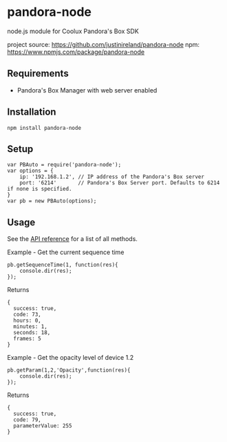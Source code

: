 # pandora-node
node.js module for Coolux Pandora's Box SDK

project source: https://github.com/justinireland/pandora-node
npm: https://www.npmjs.com/package/pandora-node

## Requirements
* Pandora's Box Manager with web server enabled

## Installation

```
npm install pandora-node
```

## Setup

```
var PBAuto = require('pandora-node');
var options = {
    ip: '192.168.1.2', // IP address of the Pandora's Box server
    port: '6214'       // Pandora's Box Server port. Defaults to 6214 if none is specified.
}
var pb = new PBAuto(options);
```

## Usage
See the [API reference](https://github.com/justinireland/pandora-node/wiki/API-Reference) for a list of all methods.

Example - Get the current sequence time
```
pb.getSequenceTime(1, function(res){
    console.dir(res);
});
```
Returns
```
{ 
  success: true,
  code: 73,
  hours: 0,
  minutes: 1,
  seconds: 18,
  frames: 5 
}
```
Example - Get the opacity level of device 1.2
```
pb.getParam(1,2,'Opacity',function(res){
    console.dir(res);
});
```
Returns
```
{ 
  success: true, 
  code: 79, 
  parameterValue: 255 
}
```